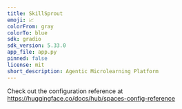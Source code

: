 ```yaml
---
title: SkillSprout
emoji: 📈
colorFrom: gray
colorTo: blue
sdk: gradio
sdk_version: 5.33.0
app_file: app.py
pinned: false
license: mit
short_description: Agentic Microlearning Platform
---
```


Check out the configuration reference at https://huggingface.co/docs/hub/spaces-config-reference

